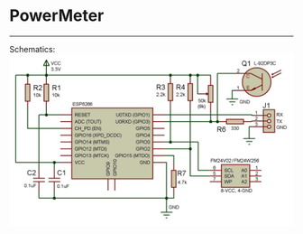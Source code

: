 # PowerMeter
---

Schematics: 
![SCH](https://github.com/vad7/PowerMeter/blob/master/PowerMeter.jpg)

